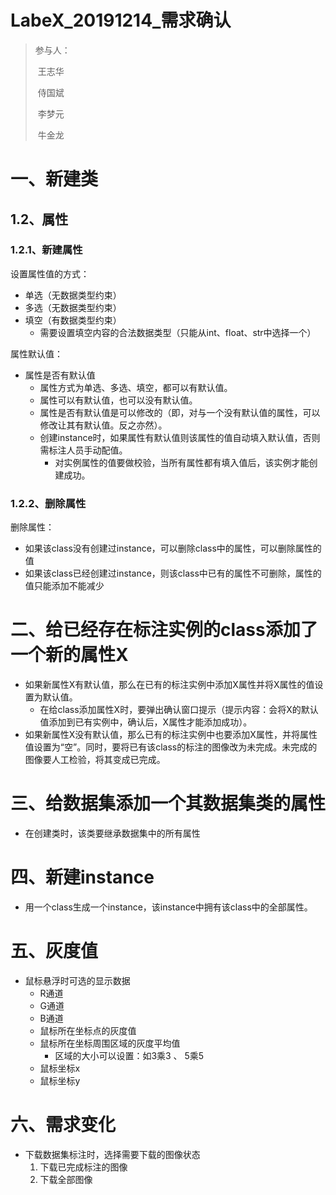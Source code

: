# LabeX_20191214_需求确认

> 参与人：
>
> ​	王志华	
>
> ​	侍国斌
>
> ​	李梦元
>
> ​	牛金龙







# 一、新建类

## 1.2、属性

### 1.2.1、新建属性

设置属性值的方式：

- 单选（无数据类型约束）
- 多选（无数据类型约束）
- 填空（有数据类型约束）
    - 需要设置填空内容的合法数据类型（只能从int、float、str中选择一个）



属性默认值：

- 属性是否有默认值
    - 属性方式为单选、多选、填空，都可以有默认值。
    - 属性可以有默认值，也可以没有默认值。
    - 属性是否有默认值是可以修改的（即，对与一个没有默认值的属性，可以修改让其有默认值。反之亦然）。
    - 创建instance时，如果属性有默认值则该属性的值自动填入默认值，否则需标注人员手动配值。
        - 对实例属性的值要做校验，当所有属性都有填入值后，该实例才能创建成功。





### 1.2.2、删除属性

删除属性：

- 如果该class没有创建过instance，可以删除class中的属性，可以删除属性的值
- 如果该class已经创建过instance，则该class中已有的属性不可删除，属性的值只能添加不能减少





# 二、给已经存在标注实例的class添加了一个新的属性X

- 如果新属性X有默认值，那么在已有的标注实例中添加X属性并将X属性的值设置为默认值。
    - 在给class添加属性X时，要弹出确认窗口提示（提示内容：会将X的默认值添加到已有实例中，确认后，X属性才能添加成功）。
- 如果新属性X没有默认值，那么已有的标注实例中也要添加X属性，并将属性值设置为“空”。同时，要将已有该class的标注的图像改为未完成。未完成的图像要人工检验，将其变成已完成。





# 三、给数据集添加一个其数据集类的属性

- 在创建类时，该类要继承数据集中的所有属性





# 四、新建instance

- 用一个class生成一个instance，该instance中拥有该class中的全部属性。





# 五、灰度值

- 鼠标悬浮时可选的显示数据
    - R通道
    - G通道
    - B通道
    - 鼠标所在坐标点的灰度值
    - 鼠标所在坐标周围区域的灰度平均值
        - 区域的大小可以设置：如3乘3  、 5乘5
    - 鼠标坐标x
    - 鼠标坐标y





# 六、需求变化

- 下载数据集标注时，选择需要下载的图像状态
    1. 下载已完成标注的图像
    2. 下载全部图像